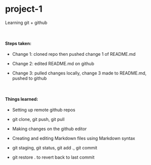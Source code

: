 # project-1
Learning git + github   

<br>

#### Steps taken:

- Change 1: cloned repo then pushed change 1 of README.md

- Change 2: edited README.md on github

- Change 3: pulled changes locally, change 3 made to README.md, pushed to github

<br>

#### Things learned:

- Setting up remote github repos

- git clone, git push, git pull

- Making changes on the github editor

- Creating and editing Markdown files using Markdown syntax

- git staging, git status, git add ., git commit

- git restore . to revert back to last commit 